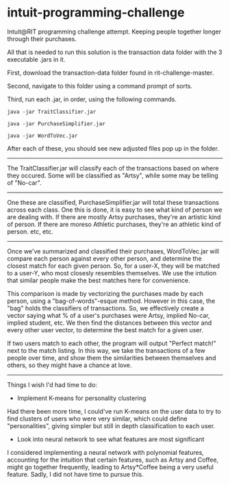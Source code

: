 # intuit-programming-challenge
Intuit@RIT programming challenge attempt. Keeping people together longer through their purchases.

All that is needed to run this solution is the transaction data folder with the 3 executable .jars in it.

First, download the transaction-data folder found in rit-challenge-master.

Second, navigate to this folder using a command prompt of sorts.

Third, run each .jar, in order, using the following commands.

	java -jar TraitClassifier.jar

	java -jar PurchaseSimplifier.jar

	java -jar WordToVec.jar

After each of these, you should see new adjusted files pop up in the folder.

--------------------------------------------------------------------------------------------------

The TraitClassifier.jar will classify each of the transactions based on where they occured. Some will be classified as "Artsy", while some may be telling of "No-car".

--------------------------------------------------------------------------------------------------

One these are classified, PurchaseSimplifier.jar will total these transactions across each class. One this is done, it is easy to see what kind of person we are dealing with. If there are mostly Artsy purchases, they're an artistic kind of person. If there are moreso Athletic purchases, they're an athletic kind of person. etc, etc.

--------------------------------------------------------------------------------------------------

Once we've summarized and classified their purchases, WordToVec.jar will compare each person against every other person, and determine the closest match for each given person. So, for a user-X, they will be matched to a user-Y, who most closesly resembles themselves. We use the intution that similar people make the best matches here for convenience.


This comparison is made by vectorizing the purchases made by each person, using a "bag-of-words"-esque method. However in this case, the "bag" holds the classifiers of transactions. So, we effectively create a vector saying what % of a user's purchases were Artsy, implied No-car, implied student, etc. We then find the distances between this vector and every other user vector, to determine the best match for a given user.


If two users match to each other, the program will output "Perfect match!" next to the match listing. In this way, we take the transactions of a few people over time, and show them the similarities between themselves and others, so they might have a chance at love.

--------------------------------------------------------------------------------------------------

Things I wish I'd had time to do:

- Implement K-means for personality clustering

Had there been more time, I could've run K-means on the user data to try to find clusters of users who were very similar, which could define "personalities", giving simpler but still in depth classification to each user.

- Look into neural network to see what features are most significant

I considered implementing a neural network with polynomial features, accounting for the intuition that certain features, such as Artsy and Coffee, might go together frequently, leading to Artsy*Coffee being a very useful feature. Sadly, I did not have time to pursue this.

